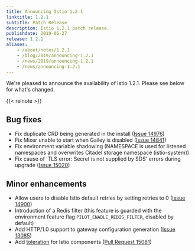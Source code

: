 ```yaml
---
title: Announcing Istio 1.2.1
linktitle: 1.2.1
subtitle: Patch Release
description: Istio 1.2.1 patch release.
publishdate: 2019-06-27
release: 1.2.1
aliases:
    - /about/notes/1.2.1
    - /blog/2019/announcing-1.2.1
    - /news/2019/announcing-1.2.1
    - /news/announcing-1.2.1
---
```


We're pleased to announce the availability of Istio 1.2.1. Please see below for what's changed.

{{< relnote >}}

## Bug fixes

- Fix duplicate CRD being generated in the install ([Issue 14976](https://github.com/istio/istio/issues/14976))
- Fix Mixer unable to start when Galley is disabled ([Issue 14841](https://github.com/istio/istio/issues/14841))
- Fix environment variable shadowing (NAMESPACE is used for listened namespaces and overwrites Citadel storage namespace (istio-system))
- Fix cause of 'TLS error: Secret is not supplied by SDS' errors during upgrade ([Issue 15020](https://github.com/istio/istio/issues/15020))

## Minor enhancements

- Allow users to disable Istio default retries by setting retries to 0 ([Issue 14900](https://github.com/istio/istio/issues/14900))
- Introduction of a Redis filter (this feature is guarded with the environment feature flag `PILOT_ENABLE_REDIS_FILTER`, disabled by default)
- Add HTTP/1.0 support to gateway configuration generation ([Issue 13085](https://github.com/istio/istio/issues/13085))
- Add [toleration](https://kubernetes.io/docs/concepts/configuration/taint-and-toleration/) for Istio components ([Pull Request 15081](https://github.com/istio/istio/pull/15081))
